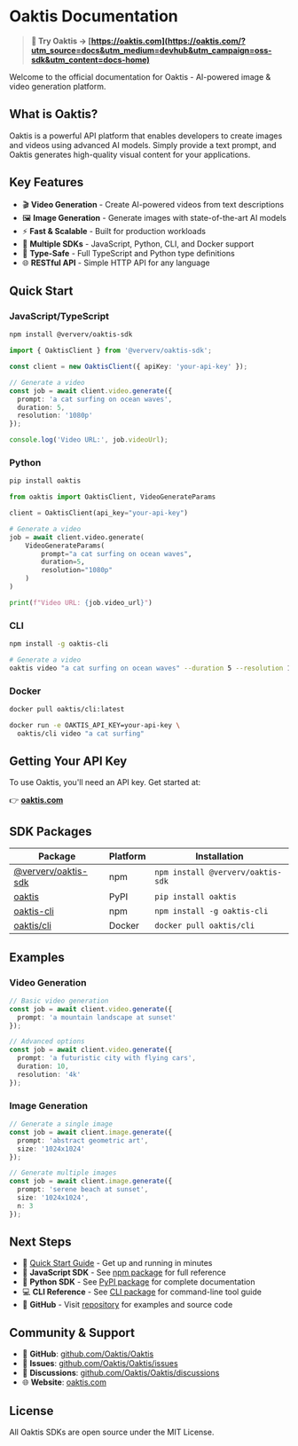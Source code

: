 # Oaktis Documentation

> **🔗 Try Oaktis → [https://oaktis.com](https://oaktis.com/?utm_source=docs&utm_medium=devhub&utm_campaign=oss-sdk&utm_content=docs-home)**

Welcome to the official documentation for Oaktis - AI-powered image & video generation platform.

## What is Oaktis?

Oaktis is a powerful API platform that enables developers to create images and videos using advanced AI models. Simply provide a text prompt, and Oaktis generates high-quality visual content for your applications.

## Key Features

- 🎬 **Video Generation** - Create AI-powered videos from text descriptions
- 🖼️ **Image Generation** - Generate images with state-of-the-art AI models
- ⚡ **Fast & Scalable** - Built for production workloads
- 🔧 **Multiple SDKs** - JavaScript, Python, CLI, and Docker support
- 📝 **Type-Safe** - Full TypeScript and Python type definitions
- 🌐 **RESTful API** - Simple HTTP API for any language

## Quick Start

### JavaScript/TypeScript

```bash
npm install @ververv/oaktis-sdk
```

```typescript
import { OaktisClient } from '@ververv/oaktis-sdk';

const client = new OaktisClient({ apiKey: 'your-api-key' });

// Generate a video
const job = await client.video.generate({
  prompt: 'a cat surfing on ocean waves',
  duration: 5,
  resolution: '1080p'
});

console.log('Video URL:', job.videoUrl);
```

### Python

```bash
pip install oaktis
```

```python
from oaktis import OaktisClient, VideoGenerateParams

client = OaktisClient(api_key="your-api-key")

# Generate a video
job = await client.video.generate(
    VideoGenerateParams(
        prompt="a cat surfing on ocean waves",
        duration=5,
        resolution="1080p"
    )
)

print(f"Video URL: {job.video_url}")
```

### CLI

```bash
npm install -g oaktis-cli

# Generate a video
oaktis video "a cat surfing on ocean waves" --duration 5 --resolution 1080p
```

### Docker

```bash
docker pull oaktis/cli:latest

docker run -e OAKTIS_API_KEY=your-api-key \
  oaktis/cli video "a cat surfing"
```

## Getting Your API Key

To use Oaktis, you'll need an API key. Get started at:

👉 **[oaktis.com](https://oaktis.com/?utm_source=docs&utm_medium=devhub&utm_campaign=oss-sdk&utm_content=docs-apikey)**

## SDK Packages

| Package | Platform | Installation |
|---------|----------|--------------|
| [@ververv/oaktis-sdk](https://www.npmjs.com/package/@ververv/oaktis-sdk) | npm | `npm install @ververv/oaktis-sdk` |
| [oaktis](https://pypi.org/project/oaktis/) | PyPI | `pip install oaktis` |
| [oaktis-cli](https://www.npmjs.com/package/oaktis-cli) | npm | `npm install -g oaktis-cli` |
| [oaktis/cli](https://hub.docker.com/r/oaktis/cli) | Docker | `docker pull oaktis/cli` |

## Examples

### Video Generation

```typescript
// Basic video generation
const job = await client.video.generate({
  prompt: 'a mountain landscape at sunset'
});

// Advanced options
const job = await client.video.generate({
  prompt: 'a futuristic city with flying cars',
  duration: 10,
  resolution: '4k'
});
```

### Image Generation

```typescript
// Generate a single image
const job = await client.image.generate({
  prompt: 'abstract geometric art',
  size: '1024x1024'
});

// Generate multiple images
const job = await client.image.generate({
  prompt: 'serene beach at sunset',
  size: '1024x1024',
  n: 3
});
```

## Next Steps

- 📖 [Quick Start Guide](getting-started/quickstart.md) - Get up and running in minutes
- 🔧 **JavaScript SDK** - See [npm package](https://www.npmjs.com/package/@ververv/oaktis-sdk) for full reference
- 🐍 **Python SDK** - See [PyPI package](https://pypi.org/project/oaktis/) for complete documentation
- 💻 **CLI Reference** - See [CLI package](https://www.npmjs.com/package/oaktis-cli) for command-line tool guide
- 🎯 **GitHub** - Visit [repository](https://github.com/Oaktis/Oaktis) for examples and source code

## Community & Support

- 🐙 **GitHub**: [github.com/Oaktis/Oaktis](https://github.com/Oaktis/Oaktis)
- 🐛 **Issues**: [github.com/Oaktis/Oaktis/issues](https://github.com/Oaktis/Oaktis/issues)
- 💬 **Discussions**: [github.com/Oaktis/Oaktis/discussions](https://github.com/Oaktis/Oaktis/discussions)
- 🌐 **Website**: [oaktis.com](https://oaktis.com)

## License

All Oaktis SDKs are open source under the MIT License.
